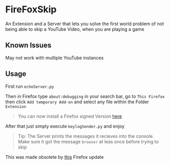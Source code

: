 
# FireFoxSkip
An Extension and a Server that lets you solve the first world problem of not being able to skip a YouTube Video, when you are playing a game

## Known Issues
May not work with multiple YouTube instances

## Usage
First run `echoServer.py`

Then in Firefox type `about:debugging` in your search bar, go to `This Firefox` then click `Add temporary Add-on` and select any file within the Folder `Extension`
> You can now install a Firefox signed Version [here](https://github.com/drblaui/FirefoxSkip/releases/tag/v1.0) 

After that just simply execute `keylogSender.py` and enjoy

> Tip: The Server prints the messages it recieves into the console. Make sure it got the message `browser` at leas once before trying to skip

This was made obsolete by [this](https://support.mozilla.org/de/kb/audio-oder-video-mit-headset-oder-tastatur-steuern?as=u&utm_source=inproduct) Firefox update
